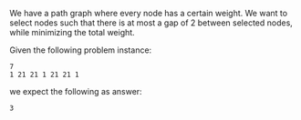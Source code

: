 We have a path graph where every node has a certain weight. We want to select nodes such that there is at most a gap of 2 between selected nodes, while minimizing the total weight.

Given the following problem instance:

```
7
1 21 21 1 21 21 1
```

we expect the following as answer:

```
3
```